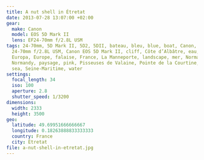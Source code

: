 ```yaml
---
title: A nut shell in Étretat
date: 2013-07-28 13:07:00 +02:00
gear:
  make: Canon
  model: EOS 5D Mark II
  lens: EF24-70mm f/2.8L USM
tags: 24-70mm, 5D Mark II, 5D2, 5DII, bateau, bleu, blue, boat, Canon, Canon EF
  24-70mm f/2.8L USM, Canon EOS 5D Mark II, cliff, Côte d’Albâtre, eau, Étretat,
  Europa, Europe, falaise, France, La Manneporte, landscape, mer, Normandie,
  Normandy, paysage, pink, Pisseuses de Valaine, Pointe de la Courtine, rose,
  sea, Seine-Maritime, water
settings:
  focal_length: 34
  iso: 100
  aperture: 2.8
  shutter_speed: 1/3200
dimensions:
  width: 2333
  height: 3500
geo:
  latitude: 49.69951666666667
  longitude: 0.18263888833333333
  country: France
  city: Étretat
file: a-nut-shell-in-etretat.jpg
---
```




